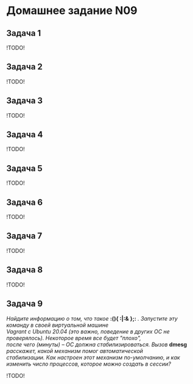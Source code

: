 Домашнее задание N09
====================

Задача 1
--------

!TODO!

Задача 2
--------

!TODO!

Задача 3
--------

!TODO!

Задача 4
--------

!TODO!

Задача 5
--------

!TODO!

Задача 6
--------

!TODO!

Задача 7
--------

!TODO!

Задача 8
--------

!TODO!

Задача 9
--------

*Найдите информацию о том, что такое* **:\(\)\{ :|:& \};:** *. Запустите эту команду в своей виртуальной машине  
Vagrant с Ubuntu 20.04 (это важно, поведение в других ОС не проверялось). Некоторое время все будет "плохо",  
после чего (минуты) – ОС должна стабилизироваться. Вызов* **dmesg** *расскажет, какой механизм помог автоматической  
стабилизации. Как настроен этот механизм по-умолчанию, и как изменить число процессов, которое можно создать в сессии?*  


!TODO!